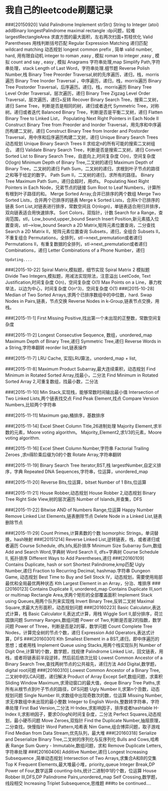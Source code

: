 我自己的leetcode刷题记录
=========================
###[20150920]
    Valid Palindrome
    Implement strStr()
    String to Integer (atoi)
    addBinary
    longestPalindrome 
    maximal rectangle :dp问题，较难
    largestRectangleArea 求直方图的最大面积，左右两次扫面+剪枝优化
    Valid Parentheses 用栈判断括号匹配
    Regular Expression Matching 递归匹配
	wildcard matching 动态规划
	longest common prefix , 简单
	valid number, hard, 用有限自动机
	integer to roman ,easy , 模拟
	roman to integer ,easy , 模拟
	count and say , easy , 模拟
	Anagrams 字符串处理,map
	Simplify Path,字符串处理，stack
	Length of Last Word，字符串处理.细节题
	Reverse Polish Number,栈
	Binary Tree Preorder Traversal,树的先序遍历，递归，栈，morris遍历
	Binary Tree Inorder Traversal ，中序遍历，递归，栈，morris遍历
	Binary Tree Postorder Traversal，后序遍历。递归，栈，morris遍历
	Binary Tree Level Order Traversal，层次遍历，递归
	Binary Tree Zigzag Level Order Traversal，层次遍历，递归+反转
	Recover Binary Search Tree，搜索二叉树，递归
	Same Tree，判断是否是相同的树，递归或者迭代
	Symmetric Tree，对称树。递归或者迭代
	Balanced Binary Tree，判断是否是平衡二叉树，递归
	Flatten Binary Tree to Linked List，
	Populating Next Right Pointers in Each Node II
	Construct Binary Tree from Preorder and Inorder Traversal，用先序和中序遍历构建二叉树，递归
	Construct Binary Tree from Inorder and Postorder Traversal，用中序和后序遍历构建二叉树，递归
	Unique Binary Search Trees 动态规划
	Unique Binary Search Trees II 求给定n的所有可能的搜索二叉树组合。 递归
	Validate Binary Search Tree，判断是否是搜索二叉树，递归
	Convert Sorted List to Binary Search Tree，自底向上,时间复杂度 O(n)，空间复杂度 O(logn)
	Minimum Depth of Binary Tree,二叉树的递归
	Maximum Depth of Binary Tree，二叉树的递归
	Path Sum，二叉树的递归，求根到叶子节点的路径之和等于给定的数字。
	Path Sum II，二叉树的递归，求所有的路径。
	Binary Tree Maximum Path Sum，递归会超时，用dfs。
	Populating Next Right Pointers in Each Node，兄弟节点的链接
	Sum Root to Leaf Numbers，计算所有根到叶子路径的和。
	Merge Sorted Array,合并已排序的两个数组
	Merge Two Sorted Lists，合并两个已排序的链表
	Merge k Sorted Lists，合并k个已排序的链表
	Sort List,对链表进行排序，常数空间且 O(nlogn)，单链表适合用归并排序，双向链表适合用快速排序。
	Sort Colors，双指针，计数
	Search for a Range，查询范围，stl，Low_bound,upper_bound
	Search Insert Position,新元素插入位置查询，stl-->low_bound
	Search a 2D Matrix,矩阵元素位置查询，二分查找
	Search a 2D Matrix II，矩阵元素位置查询
	Subsets，递归，全组合
	Subsets II，不重复组合
	Permutations，全排列，stl-->next_premutation或者递归
	Permutations II，有重复数据的全排列，stl->next_premutation或者递归
	Combinations，递归
	Letter Combinations of a Phone Number，递归
	
	Updating....
    
###[2015-10-22]
	Spiral Matrix,模拟题，细节实现
	Spiral Matrix 2 模拟题
	Divide Two Integers,模拟题，用减法实现除法，注意溢出
	LeetCode, Text Justification,时间复杂度 O(n)，空间复杂度 O(1)
	Max Points on a Line，暴力枚举法，以边为中心，时间复杂度 O(n^3)，空间复杂度 O(1)
###[2015-10-28]
	Median of Two Sorted Arrays,求两个已排序数组中的中位数，hard.
	Swap Nodes in Pairs,链表，节点交换
	Reverse Nodes in k-Group,链表节点交换，用栈。
    
###[2015-11-1]
	First Missing Positive,找出第一个未出现的正整数，常数空间复杂度
	
###[2015-11-2]
	Longest Consecutive Sequence, 数组，unordered_map
	Maximum Depth of Binary Tree,递归
	Symmetric Tree,递归
	Reverse Words in a String,字符串翻转
	reorder list,链表操作
	
###[2015-11-7]
	LRU Cache, 实现LRU算法，unorderd_map + list,
	
###[2015-11-8]
	Maximum Product Subarray,最大连续乘积，动态规划
	Find Minimum in Rotated Sorted Array,找最小，二分法
	Find Minimum in Rotated Sorted Array 2,可重复数组，找最小数，二分法
	
###[2015-11-10]
	Min Stack,实现栈，能够常数时间输出最小值
	Intersection of Two Linked Lists,两个链表找交点
	Find Peak Element,找点
	Compare Version Numbers,比较两个字符串
	
###[2015-11-11]
	Maximum gap,桶排序，基数排序
	
###[2015-11-14]
	Excel Sheet Column Title,26进制处理
	Majority Element,求半数的元素，Moore voting algorithm。
	Majority_Element2,求1/3的元素，Moore voting algorithm.
	
###[2015-11-16]
	Excel Sheet Column Number,字符串
	Factorial Trailing Zeroes ,求n得阶乘后缀为0的个数
	Rotate Array,字符串翻转
	
###[2015-11-19]
	Binary Search Tree Iterator,BST,栈
	largestNumber,自定义排序，字典
	Repeated DNA Sequences,字符串，位运算，unordered_map
	
###[2015-11-20]
	Reverse Bits,位运算，bitset
	Number of 1 Bits,位运算
	
###[2015-11-21]
	House Robber,动态规划
	House Robber 2,动态规划
	Binary Tree Right Side View,树的层次遍历
	Number of Islands,并查集，DFS
	
###[2015-11-22]
	Bitwise AND of Numbers Range,位运算
	Happy Number
	Remove Linked List Elements,链表删除节点
	Delete Node in a Linked List,链表删除节点
	
###[2015-11-29]
	Count Primes,计算素数的个数
	Isomorphic Strings，单词替换，hash映射
###[20151214]
    Reverse Linked List,逆转链表，栈，或者递归或者遍历
    Course Schedule, dfs,bfs,拓扑排序
    Minimum Size Subarray Sum,数组
    Add and Search Word,字典树
    Word Search II, dfs+字典树
    Course Schedule II, 拓扑排序
    Different Ways to Add Parentheses,递归
###[20160109]
	Contains Duplicate, hash or sort 
	Shortest Palindrome,kmp匹配
	Ugly Number,递归
	Fraction to Recurring Decimal, hashmap.字符串
	Dungeon Game, 动态规划
	Best Time to Buy and Sell Stock IV，动态规划，需要使用局部最优和全局最优两种状态
	Kth Largest Element in an Array，分治、堆排序
###[20160123]
	Contains Duplicate II, unordered_map
	Contains Duplicate III,sort or multimap
	Rectangle Area,求两个矩形的全部覆盖面积
	Implement Stack using Queues,用两个队列来实现栈
	Invert Binary Tree,反转二叉树
	Maximal Square,求最大方形面积，动态规划问题
###[20160223]
    Basic Calculator,表达式计算，栈
    Basic Calculator II,表达式计算，用栈
    Wiggle Sort II,部分排序，荷兰国旗问题
	Summary Ranges,数组问题
	Power of Two,判断是否是2的指数，数学问题
	Power of Three，判断是否是2的幂，数学问题
    Count Complete Tree Nodes，计算完全树的节点个数，递归
    Expression Add Operators,表达式计算，DFS
###[20160301]
    Kth Smallest Element in a BST,递归，即中序遍历的思想；或者用栈
    Implement Queue using Stacks,用两个栈实现队列
    Number of Digit One,计算1的个数，数学题，找规律
    Palindrome Linked List，回文链表，用栈，或者将链表前半段逆转，然后前后依次比较
    Lowest Common Ancestor of a Binary Search Tree,查找两树节点的公共祖先，递归方法
	Add Digital,数学题，digital root问题
###[20160310]
    Lowest Common Ancestor of a Binary Tree,二叉树中的LCA问题，递归解决
    Product of Array Except Self,数组问题，求乘积
    Sliding Window Maximum,求滑动窗口的最大值，deque
    Binary Tree Paths,求所有从根节点到叶子节点的路径，DFS问题
    Ugly Number II,求第n个丑数，动态规划问题
    Single Number III,求数组中出现奇数次的数，位运算
    Missing Number,求无序数组中未出现的最小整数
    Integer to English Words,整数转字符串，字符串处理
	First Bad Version,二分法
	H-Index,求影响因子，排序或者hashtable
    H-Index II,求影响因子，要求O(logN)时间复杂度，二分法
    Perfect Squares,动态规划，最小硬币问题
    Move Zeroes,双指针
    Find the Duplicate Number,抽屉原理，二分查找，快慢指针
    Word Pattern,哈希表
    Nim Game,组合博弈问题，取子游戏
    Find Median from Data Stream,优先队列，最大堆
###[20160318]
    Serialize and Deserialize Binary Tree,二叉树的序列化与反序列化
    Bulls and Cows,哈希表
    Range Sum Query - Immutable,数组问题，求和
    Remove Duplicate Letters,字符串处理
###[20160406]
    Additive Number,递归
    Longest Increasing Subsequence ,简单动态规划
    Intersection of Two Arrays,求集合A和B的交集
    Top K Frequent Elements,最大堆最小堆，priority_queue
    Integer Break,DP
    Power of Four,数学运算
    counting-bits,统计二进制中1的个数，位运算
    House Robber III,DFS,DP
    Palindrome Pairs,unordered_map
    Self Crossing,数学题，线段相交
    Increasing Triplet Subsequence,思维题
###to be continued....
